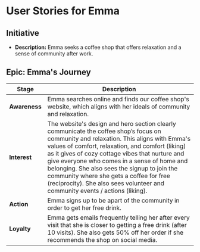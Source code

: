 # User Stories for Emma

## Initiative
- **Description:** Emma seeks a coffee shop that offers relaxation and a sense of community after work.

## Epic: Emma's Journey
| Stage | Description |
|-------|-------------|
| **Awareness** | Emma searches online and finds our coffee shop's website, which aligns with her ideals of community and relaxation. |
| **Interest** | The website's design and hero section clearly communicate the coffee shop’s focus on community and relaxation. This aligns with Emma's values of comfort, relaxation, and comfort (liking) as it gives of cozy cottage vibes that nurture and give everyone who comes in a sense of home and belonging. She also sees the signup to join the community where she gets a coffee for free (reciprocity). She also sees volunteer and community events / actions (liking).  |
| **Action** | Emma signs up to be apart of the community in order to get her free drink.  |
| **Loyalty** | Emma  gets emails frequently telling her after every visit that she is closer to getting a free drink (after 10 visits). She also gets 50% off her order if she recommends the shop on social media.  |

